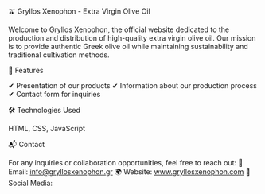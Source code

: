 🫒 Gryllos Xenophon - Extra Virgin Olive Oil

Welcome to Gryllos Xenophon, the official website dedicated to the production and distribution of high-quality extra virgin olive oil. 
Our mission is to provide authentic Greek olive oil while maintaining sustainability and traditional cultivation methods.


🌿 Features

✔ Presentation of our products
✔ Information about our production process
✔ Contact form for inquiries


🛠 Technologies Used

HTML, CSS, JavaScript


📬 Contact

For any inquiries or collaboration opportunities, feel free to reach out:
📧 Email: info@gryllosxenophon.gr
🌍 Website: www.gryllosxenophon.com
📱 Social Media: 
